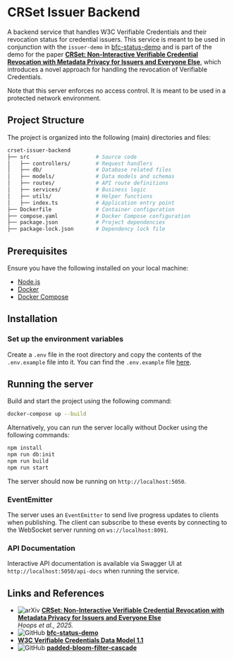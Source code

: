 # CRSet Issuer Backend

A backend service that handles W3C Verifiable Credentials and their revocation status for credential issuers. This service is meant to be used in conjunction with the `issuer-demo` in [bfc-status-demo](https://github.com/jfelixh/bfc-status-demo) and is part of the demo for the paper **[CRSet: Non-Interactive Verifiable Credential Revocation with Metadata Privacy for Issuers and Everyone Else](https://arxiv.org/abs/2501.17089)**, which introduces a novel approach for handling the revocation of Verifiable Credentials.

Note that this server enforces no access control. It is meant to be used in a protected network environment.

## Project Structure

The project is organized into the following (main) directories and files:

```bash
crset-issuer-backend
├── src                     # Source code
│   ├── controllers/        # Request handlers
│   ├── db/                 # Database related files
│   ├── models/             # Data models and schemas
│   ├── routes/             # API route definitions
│   ├── services/           # Business logic
│   ├── utils/              # Helper functions
│   ├── index.ts            # Application entry point
├── Dockerfile              # Container configuration
├── compose.yaml            # Docker Compose configuration
├── package.json            # Project dependencies
├── package-lock.json       # Dependency lock file
```

## Prerequisites

Ensure you have the following installed on your local machine:

- [Node.js](https://nodejs.org/en/download/)
- [Docker](https://docs.docker.com/get-docker/)
- [Docker Compose](https://docs.docker.com/compose/install/)

## Installation

### Set up the environment variables

Create a `.env` file in the root directory and copy the contents of the `.env.example` file into it. You can find the `.env.example` file [here](./.env.example).

## Running the server

Build and start the project using the following command:

```bash
docker-compose up --build
```

Alternatively, you can run the server locally without Docker using the following commands:

```bash
npm install
npm run db:init
npm run build
npm run start
```

The server should now be running on `http://localhost:5050`.

### EventEmitter

The server uses an `EventEmitter` to send live progress updates to clients when publishing. The client can subscribe to these events by connecting to the WebSocket server running on `ws://localhost:8091`.

### API Documentation

Interactive API documentation is available via Swagger UI at `http://localhost:5050/api-docs` when running the service.

## Links and References

- ![arXiv](https://img.shields.io/badge/arXiv-2501.17089-b31b1b.svg) **[CRSet: Non-Interactive Verifiable Credential Revocation with Metadata Privacy for Issuers and Everyone Else](https://arxiv.org/abs/2501.17089)**  
  _Hoops et al., 2025._
- ![GitHub](https://img.shields.io/badge/GitHub-bfc--status--demo-blue?logo=github) **[bfc-status-demo](https://github.com/jfelixh/bfc-status-demo)**
- **[W3C Verifiable Credentials Data Model 1.1](https://www.w3.org/TR/vc-data-model/)**
- ![GitHub](https://img.shields.io/badge/GitHub-padded--bloom--filter--cascade-blue?logo=github) **[padded-bloom-filter-cascade](https://github.com/jfelixh/padded-bloom-filter-cascade/blob/main/README.md)**
